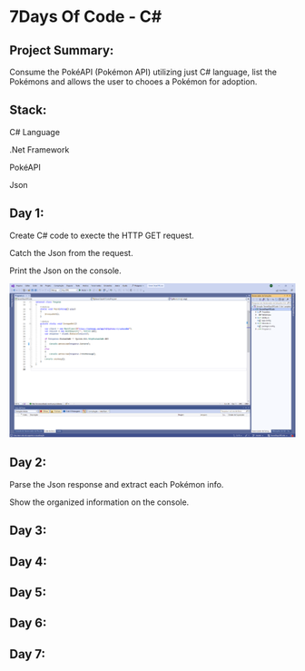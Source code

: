 # 7Days Of Code - C#

## Project Summary:

Consume the PokéAPI (Pokémon API) utilizing just C# language, list the Pokémons and allows the user to chooes a Pokémon for adoption.

## Stack:

C# Language 

.Net Framework

PokéAPI

Json

## Day 1:

Create C# code to execte the HTTP GET request.

Catch the Json from the request.

Print the Json on the console. 

![Screenshot of a comment on a GitHub issue showing an image, added in the Markdown, of an Octocat smiling and raising a tentacle.](https://github.com/VarleyS/SevenDaysOfCode/blob/master/SevenDaysOfCode/img/Captura%20de%20tela%202023-08-16%20165332.png?raw=true)

## Day 2:

Parse the Json response and extract each Pokémon info.

Show the organized information on the console.

## Day 3:

## Day 4:

## Day 5:

## Day 6:

## Day 7:
